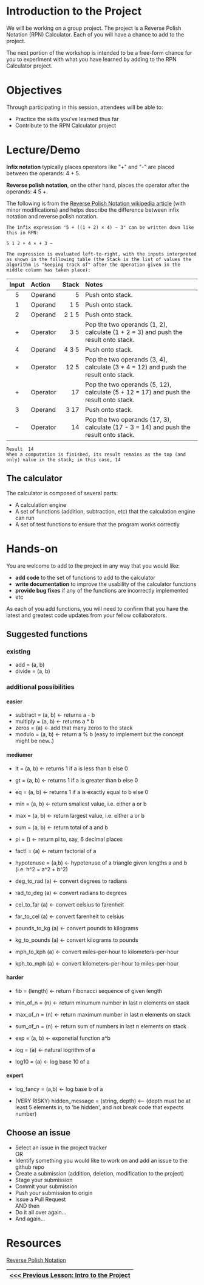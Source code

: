 # Introduction to the Project

We will be working on a group project. The project is a Reverse Polish Notation (RPN) Calculator. Each of you will have a chance to add to the project.

The next portion of the workshop is intended to be a free-form chance for you to experiment with what you have learned by adding to the RPN Calculator project.

# Objectives

Through participating in this session, attendees will be able to:

* Practice the skills you've learned thus far
* Contribute to the RPN Calculator project

# Lecture/Demo

**Infix notation** typically places operators like "+" and "-" are placed between the operands: 4 + 5.

**Reverse polish notation**, on the other hand, places the operator after the operands: 4 5 +.

The following is from the [Reverse Polish Notation wikipedia article](https://en.wikipedia.org/wiki/Reverse_Polish_notation) (with minor modifications) and helps describe the difference between infix notation and reverse polish notation.
 
    The infix expression "5 + ((1 + 2) × 4) − 3" can be written down like this in RPN:
    
    5 1 2 + 4 × + 3 −
    
    The expression is evaluated left-to-right, with the inputs interpreted as shown in the following table (the Stack is the list of values the algorithm is "keeping track of" after the Operation given in the middle column has taken place):


|Input	|Action	|Stack	|Notes|
|:--:|:--|--:|:--|
|5	|Operand	|5|	Push onto stack.|
|1	|Operand	|1 5|	Push onto stack.|
|2	|Operand	|2 1 5|	Push onto stack.|
|+	|Operator	|3 5|	Pop the two operands (1, 2), calculate (1 + 2 = 3) and push the result onto stack.|
|4	|Operand	|4 3 5|	Push onto stack.|
|×	|Operator	|12 5|	Pop the two operands (3, 4), calculate (3 * 4 = 12) and push the result onto stack.|
|+	|Operator	|17|	Pop the two operands (5, 12), calculate (5 + 12 = 17) and push the result onto stack.|
|3	|Operand	|3 17|	Push onto stack.|
|−	|Operator	|14|	Pop the two operands (17, 3), calculate (17 - 3 = 14) and push the result onto stack.|

    Result	14	
    When a computation is finished, its result remains as the top (and only) value in the stack; in this case, 14

## The calculator

The calculator is composed of several parts:

* A calculation engine
* A set of functions (addition, subtraction, etc) that the calculation engine can run
* A set of test functions to ensure that the program works correctly

# Hands-on

You are welcome to add to the project in any way that you would like:

* **add code** to the set of functions to add to the calculator
* **write documentation** to improve the usability of the calculator functions
* **provide bug fixes** if any of the functions are incorrectly implemented
* etc

As each of you add functions, you will need to confirm that you have the latest and greatest code updates from your fellow collaborators.

## Suggested functions

### existing
* add = (a, b)
* divide = (a, b)

### additional possibilities

#### easier
* subtract  = (a, b) <- returns a - b
* multiply = (a, b)  <- returns a * b
* zeros = (a) <- add that many zeros to the stack
* modulo = (a, b) <- return a % b (easy to implement but the concept might be new..)

#### mediumer

* lt = (a, b) <- returns 1 if a is less than b else 0
* gt = (a, b) <- returns 1 if a is greater than b else 0
* eq = (a, b) <- returns 1 if a is exactly equal to b else 0

* min = (a, b) <- return smallest value, i.e. either a or b
* max = (a, b) <- return largest value, i.e. either a or b

* sum = (a, b) <- return total of a and b

* pi = () <- return pi to, say, 6 decimal places

* fact! = (a) <- return factorial of a

* hypotenuse = (a,b)  <- hypotenuse of a triangle given lengths a and b (i.e. h^2 = a^2 + b^2)

* deg_to_rad (a) <- convert degrees to radians
* rad_to_deg (a) <- convert radians to degrees

* cel_to_far (a) <- convert celsius to farenheit
* far_to_cel (a) <- convert farenheit to celsius

* pounds_to_kg (a) <- convert pounds to kilograms
* kg_to_pounds (a) <- convert kilograms to pounds

* mph_to_kph (a) <- convert miles-per-hour to kilometers-per-hour
* kph_to_mph (a) <- convert kilometers-per-hour to miles-per-hour

#### harder

* fib = (length) <- return Fibonacci sequence of given length

* min_of_n = (n) <- return minumum number in last n elements on stack
* max_of_n = (n) <- return maximum number in last n elements on stack
* sum_of_n = (n) <- return sum of numbers in last n elements on stack

* exp = (a, b) <- exponetial function a^b
* log = (a) <- natural logrithm of a
* log10 = (a) <- log base 10 of a

#### expert
* log_fancy = (a,b) <- log base b of a

* (VERY RISKY) hidden_message = (string, depth)  <-- (depth must be at least 5 elements in, to 'be hidden', and not break code that expects number)


## Choose an issue

* Select an issue in the project tracker<br> 
OR
* Identify something you would like to work on and add an issue to the github repo
* Create a submission (addition, deletion, modification to the project)
* Stage your submission
* Commit your submission
* Push your submission to origin
* Issue a Pull Request<br>
AND then
* Do it all over again...
* And again...

# Resources

[Reverse Polish Notation](https://en.wikipedia.org/wiki/Reverse_Polish_notation)

|[<<< Previous Lesson: Intro to the Project](./lesson_06_github_part_deux.md)|
|:--|
